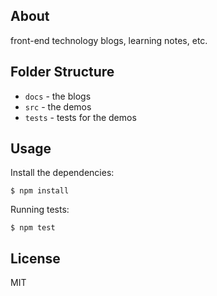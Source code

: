 
## About
front-end technology blogs, learning notes, etc.

## Folder Structure
* `docs` - the blogs
* `src` - the demos
* `tests` - tests for the demos

## Usage

Install the dependencies:
```
$ npm install
```

Running tests:
```
$ npm test
```

## License
MIT